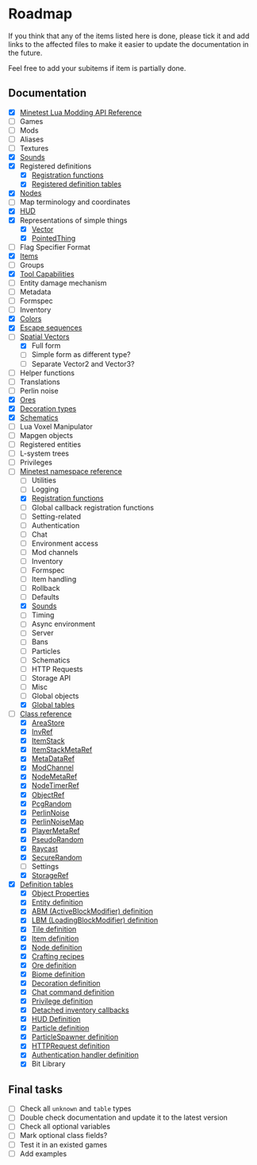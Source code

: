 # Roadmap

If you think that any of the items listed here is done, please tick it and add
links to the affected files to make it easier to update the documentation in the
future.

Feel free to add your subitems if item is partially done.

## Documentation

- [x] [Minetest Lua Modding API Reference](common/minetest.lua)
- [ ] Games
- [ ] Mods
- [ ] Aliases
- [ ] Textures
- [x] [Sounds](ssm/sounds.lua)
- [x] Registered definitions
  - [x] [Registration functions](ssm/minetest/register.lua)
  - [x] [Registered definition tables](ssm/minetest/registered.lua)
- [x] [Nodes](ssm/node.lua)
- [ ] Map terminology and coordinates
- [x] [HUD](ssm/hud.lua)
- [x] Representations of simple things
  - [x] [Vector](common/vector.lua)
  - [x] [PointedThing](common/pointed.lua)
- [ ] Flag Specifier Format
- [x] [Items](ssm/item.lua)
- [ ] Groups
- [x] [Tool Capabilities](ssm/tool_caps.lua)
- [ ] Entity damage mechanism
- [ ] Metadata
- [ ] Formspec
- [ ] Inventory
- [x] [Colors](common/color.lua)
- [x] [Escape sequences](ssm/escape.lua)
- [ ] [Spatial Vectors](common/vector.lua)
  - [x] Full form
  - [ ] Simple form as different type?
  - [ ] Separate Vector2 and Vector3?
- [ ] Helper functions
- [ ] Translations
- [ ] Perlin noise
- [x] [Ores](ssm/definitions/ore.lua)
- [x] [Decoration types](ssm/definitions/decor.lua)
- [x] [Schematics](ssm/definitions/schematic.lua)
- [ ] Lua Voxel Manipulator
- [ ] Mapgen objects
- [ ] Registered entities
- [ ] L-system trees
- [ ] Privileges
- [ ] [Minetest namespace reference](ssm/minetest)
  - [ ] Utilities
  - [ ] Logging
  - [x] [Registration functions](ssm/minetest/register.lua)
  - [ ] Global callback registration functions
  - [ ] Setting-related
  - [ ] Authentication
  - [ ] Chat
  - [ ] Environment access
  - [ ] Mod channels
  - [ ] Inventory
  - [ ] Formspec
  - [ ] Item handling
  - [ ] Rollback
  - [ ] Defaults
  - [x] [Sounds](ssm/minetest/sounds.lua)
  - [ ] Timing
  - [ ] Async environment
  - [ ] Server
  - [ ] Bans
  - [ ] Particles
  - [ ] Schematics
  - [ ] HTTP Requests
  - [ ] Storage API
  - [ ] Misc
  - [ ] Global objects
  - [x] [Global tables](ssm/minetest/registered.lua)
- [ ] [Class reference](ssm/classes)
  - [x] [AreaStore](ssm/classes/areastore.lua)
  - [x] [InvRef](ssm/classes/invref.lua)
  - [x] [ItemStack](ssm/classes/itemstack.lua)
  - [x] [ItemStackMetaRef](ssm/classes/metaref.lua)
  - [x] [MetaDataRef](ssm/classes/metaref.lua)
  - [x] [ModChannel](ssm/classes/modchannel.lua)
  - [x] [NodeMetaRef](ssm/classes/metaref.lua)
  - [x] [NodeTimerRef](ssm/classes/nodetimer.lua)
  - [x] [ObjectRef](ssm/classes/objectref.lua)
  - [x] [PcgRandom](ssm/classes/pcgrandom.lua)
  - [x] [PerlinNoise](ssm/classes/perlinnoise.lua)
  - [x] [PerlinNoiseMap](ssm/classes/perlinnoise.lua)
  - [x] [PlayerMetaRef](ssm/classes/metaref.lua)
  - [x] [PseudoRandom](ssm/classes/pseudorandom.lua)
  - [x] [Raycast](ssm/classes/raycast.lua)
  - [x] [SecureRandom](ssm/classes/securerandom.lua)
  - [ ] Settings
  - [x] [StorageRef](ssm/classes/metaref.lua)
- [x] [Definition tables](ssm/definitions)
  - [x] [Object Properties](ssm/definitions/object.lua)
  - [x] [Entity definition](ssm/definitions/entity.lua)
  - [x] [ABM (ActiveBlockModifier) definition](ssm/definitions/abm.lua)
  - [x] [LBM (LoadingBlockModifier) definition](ssm/definitions/lbm.lua)
  - [x] [Tile definition](ssm/definitions/tile.lua)
  - [x] [Item definition](ssm/definitions/item.lua)
  - [x] [Node definition](ssm/definitions/node.lua)
  - [x] [Crafting recipes](ssm/definitions/recipe.lua)
  - [x] [Ore definition](ssm/definitions/ore.lua)
  - [x] [Biome definition](ssm/definitions/biome.lua)
  - [x] [Decoration definition](ssm/definitions/decor.lua)
  - [x] [Chat command definition](ssm/definitions/chat.lua)
  - [x] [Privilege definition](ssm/definitions/priv.lua)
  - [x] [Detached inventory callbacks](ssm/definitions/detached.lua)
  - [x] [HUD Definition](ssm/definitions/hud.lua)
  - [x] [Particle definition](ssm/definitions/particle.lua)
  - [x] [ParticleSpawner definition](ssm/definitions/particle_spawner.lua)
  - [x] [HTTPRequest definition](ssm/definitions/http.lua)
  - [x] [Authentication handler definition](ssm/definitions/auth.lua)
  - [x] Bit Library

## Final tasks

- [ ] Check all `unknown` and `table` types
- [ ] Double check documentation and update it to the latest version
- [ ] Check all optional variables
- [ ] Mark optional class fields?
- [ ] Test it in an existed games
- [ ] Add examples
